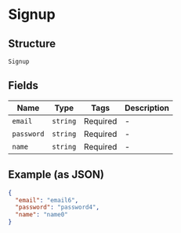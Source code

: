 
# Signup

## Structure

`Signup`

## Fields

| Name | Type | Tags | Description |
|  --- | --- | --- | --- |
| `email` | `string` | Required | - |
| `password` | `string` | Required | - |
| `name` | `string` | Required | - |

## Example (as JSON)

```json
{
  "email": "email6",
  "password": "password4",
  "name": "name0"
}
```

